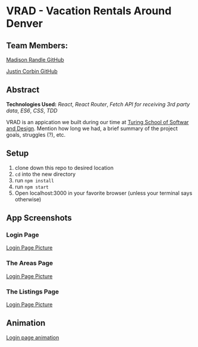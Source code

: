 # VRAD - Vacation Rentals Around Denver

## Team Members:
[Madison Randle GitHub](https://github.com/madisonrandle)

[Justin Corbin GitHub](https://github.com/Corbinj22)

## Abstract
**Technologies Used:**
*React*, *React Router*, *Fetch API for receiving 3rd party data*, *ES6*, *CSS*, *TDD*

VRAD is an appication we built during our time at [Turing School of Softwar and Design](http://turing.io). Mention how long we had, a brief summary of the project goals, struggles (?), etc. 

## Setup
1. clone down this repo to desired location
2. `cd` into the new directory
3. run `npm install`
4. run `npm start`
5. Open localhost:3000 in your favorite browser (unless your terminal says otherwise)

## App Screenshots
### Login Page
[Login Page Picture]()

### The Areas Page
[Login Page Picture]()

### The Listings Page
[Login Page Picture]()

## Animation
[Login page animation]()
